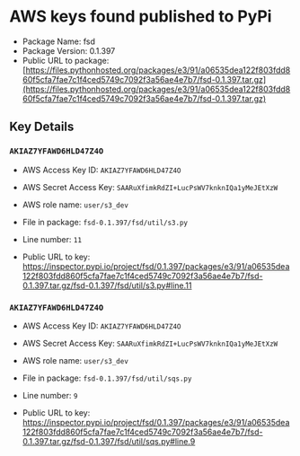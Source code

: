 # AWS keys found published to PyPi

* Package Name: fsd
* Package Version: 0.1.397
* Public URL to package: [https://files.pythonhosted.org/packages/e3/91/a06535dea122f803fdd860f5cfa7fae7c1f4ced5749c7092f3a56ae4e7b7/fsd-0.1.397.tar.gz](https://files.pythonhosted.org/packages/e3/91/a06535dea122f803fdd860f5cfa7fae7c1f4ced5749c7092f3a56ae4e7b7/fsd-0.1.397.tar.gz)

## Key Details

### `AKIAZ7YFAWD6HLD47Z4O`

* AWS Access Key ID: `AKIAZ7YFAWD6HLD47Z4O`
* AWS Secret Access Key: `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` 
* AWS role name: `user/s3_dev`
* File in package: `fsd-0.1.397/fsd/util/s3.py`
* Line number: `11`

* Public URL to key: https://inspector.pypi.io/project/fsd/0.1.397/packages/e3/91/a06535dea122f803fdd860f5cfa7fae7c1f4ced5749c7092f3a56ae4e7b7/fsd-0.1.397.tar.gz/fsd-0.1.397/fsd/util/s3.py#line.11



### `AKIAZ7YFAWD6HLD47Z4O`

* AWS Access Key ID: `AKIAZ7YFAWD6HLD47Z4O`
* AWS Secret Access Key: `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` 
* AWS role name: `user/s3_dev`
* File in package: `fsd-0.1.397/fsd/util/sqs.py`
* Line number: `9`

* Public URL to key: https://inspector.pypi.io/project/fsd/0.1.397/packages/e3/91/a06535dea122f803fdd860f5cfa7fae7c1f4ced5749c7092f3a56ae4e7b7/fsd-0.1.397.tar.gz/fsd-0.1.397/fsd/util/sqs.py#line.9


